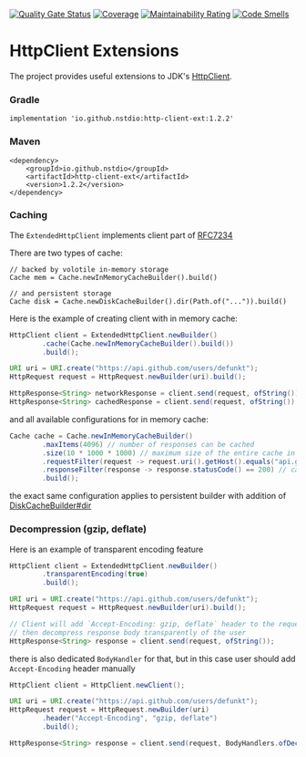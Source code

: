 [![Quality Gate Status](https://sonarcloud.io/api/project_badges/measure?project=nstdio_http-client-ext&metric=alert_status)](https://sonarcloud.io/dashboard?id=nstdio_http-client-ext)
[![Coverage](https://sonarcloud.io/api/project_badges/measure?project=nstdio_http-client-ext&metric=coverage)](https://sonarcloud.io/dashboard?id=nstdio_http-client-ext)
[![Maintainability Rating](https://sonarcloud.io/api/project_badges/measure?project=nstdio_http-client-ext&metric=sqale_rating)](https://sonarcloud.io/dashboard?id=nstdio_http-client-ext)
[![Code Smells](https://sonarcloud.io/api/project_badges/measure?project=nstdio_http-client-ext&metric=code_smells)](https://sonarcloud.io/dashboard?id=nstdio_http-client-ext)

# HttpClient Extensions

The project provides useful extensions to
JDK's [HttpClient](https://docs.oracle.com/en/java/javase/11/docs/api/java.net.http/java/net/http/HttpClient.html).

### Gradle

```
implementation 'io.github.nstdio:http-client-ext:1.2.2'
```

### Maven

```
<dependency>
    <groupId>io.github.nstdio</groupId>
    <artifactId>http-client-ext</artifactId>
    <version>1.2.2</version>
</dependency>
```

### Caching

The `ExtendedHttpClient` implements client part of [RFC7234](https://datatracker.ietf.org/doc/html/rfc7234)

There are two types of cache:
```
// backed by volotile in-memory storage
Cache mem = Cache.newInMemoryCacheBuilder().build()

// and persistent storage
Cache disk = Cache.newDiskCacheBuilder().dir(Path.of("...")).build()
```

Here is the example of creating client with in memory cache:

```java
HttpClient client = ExtendedHttpClient.newBuilder()
        .cache(Cache.newInMemoryCacheBuilder().build())
        .build();

URI uri = URI.create("https://api.github.com/users/defunkt");
HttpRequest request = HttpRequest.newBuilder(uri).build();

HttpResponse<String> networkResponse = client.send(request, ofString());
HttpResponse<String> cachedResponse = client.send(request, ofString());
```

and all available configurations for in memory cache:

```java
Cache cache = Cache.newInMemoryCacheBuilder()
        .maxItems(4096) // number of responses can be cached
        .size(10 * 1000 * 1000) // maximum size of the entire cache in bytes, -1 for no constraint
        .requestFilter(request -> request.uri().getHost().equals("api.github.com")) // cache only requests that match given predicate
        .responseFilter(response -> response.statusCode() == 200) // cache only responses that match given predicate
        .build();
```

the exact same configuration applies to persistent builder with addition of [DiskCacheBuilder#dir](https://github.com/nstdio/http-client-ext/blob/main/src/main/java/io/github/nstdio/http/ext/Cache.java#L163)

### Decompression (gzip, deflate)
Here is an example of transparent encoding feature

```java
HttpClient client = ExtendedHttpClient.newBuilder()
        .transparentEncoding(true)
        .build();

URI uri = URI.create("https://api.github.com/users/defunkt");
HttpRequest request = HttpRequest.newBuilder(uri).build();

// Client will add `Accept-Encoding: gzip, deflate` header to the request
// then decompress response body transparently of the user        
HttpResponse<String> response = client.send(request, ofString());
```

there is also dedicated `BodyHandler` for that, but in this case user should add `Accept-Encoding` header manually

```java
HttpClient client = HttpClient.newClient();

URI uri = URI.create("https://api.github.com/users/defunkt");
HttpRequest request = HttpRequest.newBuilder(uri)
        .header("Accept-Encoding", "gzip, deflate")
        .build();

HttpResponse<String> response = client.send(request, BodyHandlers.ofDecompressing(ofString()));
```